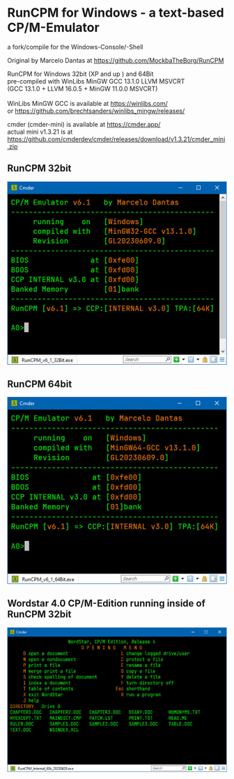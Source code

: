 # RunCPM for Windows - a text-based CP/M-Emulator 
a fork/compile for the Windows-Console/-Shell

Original by Marcelo Dantas at https://github.com/MockbaTheBorg/RunCPM

RunCPM for Windows 32bit (XP and up ) and 64Bit 
<br/>pre-compiled with WinLibs MinGW GCC 13.1.0 LLVM MSVCRT
<br/>(GCC 13.1.0 + LLVM 16.0.5 + MinGW 11.0.0 MSVCRT)
<br/><br/>WinLibs MinGW GCC is available at https://winlibs.com/
<br>
or https://github.com/brechtsanders/winlibs_mingw/releases/

cmder (cmder-mini) is available at https://cmder.app/
<br/>actual mini v1.3.21 is at
<br/>https://github.com/cmderdev/cmder/releases/download/v1.3.21/cmder_mini.zip

## RunCPM 32bit<br/>
![RunCPM_Win_BootScreen](https://github.com/guidol70/RunCPM_Windows/raw/main/pictures/RunCPM_Win_32Bit_09062023.jpg?raw=true)

## RunCPM 64bit<br/>
![RunCPM_Win64_BootScreen](https://github.com/guidol70/RunCPM_Windows/raw/main/pictures/RunCPM_Win_64Bit_09062023.jpg?raw=true)

## Wordstar 4.0 CP/M-Edition running inside of RunCPM 32bit
![RunCPM_Worstar_Screen](https://github.com/guidol70/RunCPM_Windows/raw/main/pictures/RunCPM_Win_WS_GL20220628.jpg?raw=true)
